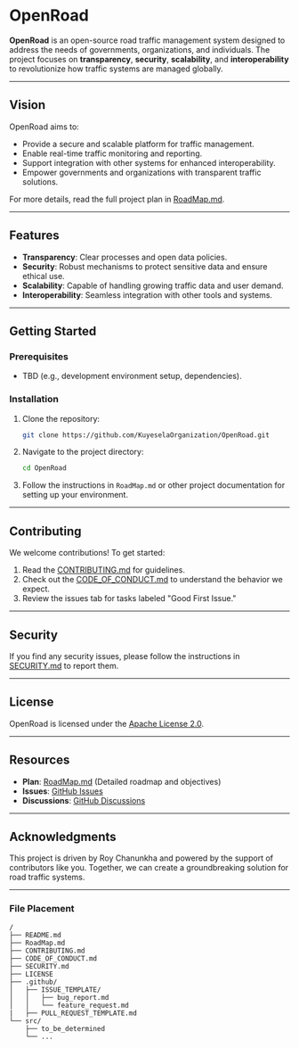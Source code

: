# OpenRoad

**OpenRoad** is an open-source road traffic management system designed to address the needs of governments, organizations, and individuals. The project focuses on **transparency**, **security**, **scalability**, and **interoperability** to revolutionize how traffic systems are managed globally.

---

## Vision

OpenRoad aims to:

- Provide a secure and scalable platform for traffic management.
- Enable real-time traffic monitoring and reporting.
- Support integration with other systems for enhanced interoperability.
- Empower governments and organizations with transparent traffic solutions.

For more details, read the full project plan in [RoadMap.md](RoadMap.md).

---

## Features

- **Transparency**: Clear processes and open data policies.
- **Security**: Robust mechanisms to protect sensitive data and ensure ethical use.
- **Scalability**: Capable of handling growing traffic data and user demand.
- **Interoperability**: Seamless integration with other tools and systems.

---

## Getting Started

### Prerequisites

- TBD (e.g., development environment setup, dependencies).

### Installation

1. Clone the repository:
   ```bash
   git clone https://github.com/KuyeselaOrganization/OpenRoad.git
   ```
2. Navigate to the project directory:
   ```bash
   cd OpenRoad
   ```
3. Follow the instructions in `RoadMap.md` or other project documentation for setting up your environment.

---

## Contributing

We welcome contributions! To get started:

1. Read the [CONTRIBUTING.md](CONTRIBUTING.md) for guidelines.
2. Check out the [CODE_OF_CONDUCT.md](CODE_OF_CONDUCT.md) to understand the behavior we expect.
3. Review the issues tab for tasks labeled "Good First Issue."

---

## Security

If you find any security issues, please follow the instructions in [SECURITY.md](SECURITY.md) to report them.

---

## License

OpenRoad is licensed under the [Apache License 2.0](LICENSE).

---

## Resources

- **Plan**: [RoadMap.md](RoadMap.md) (Detailed roadmap and objectives)
- **Issues**: [GitHub Issues](https://github.com/KuyeselaOrganization/OpenRoad/issues)
- **Discussions**: [GitHub Discussions](https://github.com/KuyeselaOrganization/OpenRoad/discussions)

---

## Acknowledgments

This project is driven by Roy Chanunkha and powered by the support of contributors like you. Together, we can create a groundbreaking solution for road traffic systems.

---

### File Placement

```
/
├── README.md
├── RoadMap.md
├── CONTRIBUTING.md
├── CODE_OF_CONDUCT.md
├── SECURITY.md
├── LICENSE
├── .github/
│   ├── ISSUE_TEMPLATE/
│   │   ├── bug_report.md
│   │   └── feature_request.md
|   ├── PULL_REQUEST_TEMPLATE.md
└── src/
    ├── to_be_determined
    └── ...
```
